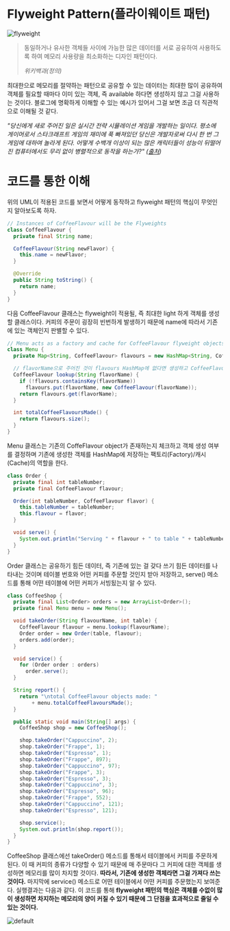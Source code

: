 # Flyweight Pattern(플라이웨이트 패턴)

![flyweight](https://user-images.githubusercontent.com/35518072/39463744-8c64ac22-4d54-11e8-9cd2-64cabfb27949.gif)

> 동일하거나 유사한 객체들 사이에 가능한 많은 데이터를 서로 공유하여 사용하도록 하여 메모리 사용량을 최소화하는 디자인 패턴이다.
>
> *위키백과(정의)*

최대한으로 메모리를 절약하는 패턴으로 공유할 수 있는 데이터는 최대한 많이 공유하여 객체를 필요할 때마다 이미 있는 객체, 즉 available 하다면 생성하지 않고 그걸 사용하는 것이다. 블로그에 명확하게 이해할 수 있는 예시가 있어서 그걸 보면 조금 더 직관적으로 이해될 것 같다.

*"당신에게 새로 주어진 일은 실시간 전략 시뮬레이션 게임을 개발하는 일이다. 평소에 게이머로서 스타크래프트 게임의 재미에 푹 빠져있던 당신은 개발자로써 다시 한 번 그 게임에 대하여 놀라게 된다. 어떻게 수백개 이상이 되는 많은 캐릭터들이 성능이 뒤떨어진 컴퓨터에서도 무리 없이 병렬적으로 동작을 하는가?" ([출처](http://palpit.tistory.com/198))*



# 코드를 통한 이해

위의 UML이 적용된 코드를 보면서 어떻게 동작하고 flyweight 패턴의 핵심이 무엇인지 알아보도록 하자.

```java
// Instances of CoffeeFlavour will be the Flyweights
class CoffeeFlavour {
  private final String name;

  CoffeeFlavour(String newFlavor) {
    this.name = newFlavor;
  }

  @Override
  public String toString() {
    return name;
  }
}
```

다음 CoffeeFlavour 클래스는 flyweight이 적용될, 즉 최대한 light 하게 객체를 생성할 클래스이다. 커피의 주문이 굉장히 빈번하게 발생하기 때문에 name에 따라서 기존에 있는 객체인지 판별할 수 있다.

```java
// Menu acts as a factory and cache for CoffeeFlavour flyweight objects
class Menu {
  private Map<String, CoffeeFlavour> flavours = new HashMap<String, CoffeeFlavour>();

  // flavorName으로 주어진 것이 flavours HashMap에 없다면 생성하고 CoffeeFlavour object를 리턴한다.
  CoffeeFlavour lookup(String flavorName) {
    if (!flavours.containsKey(flavorName))
      flavours.put(flavorName, new CoffeeFlavour(flavorName));
    return flavours.get(flavorName);
  }

  int totalCoffeeFlavoursMade() {
    return flavours.size();
  }
}
```

Menu 클래스는 기존의 CoffeFlavour object가 존재하는지 체크하고 객체 생성 여부를 결정하며 기존에 생성한 객체를 HashMap에 저장하는 팩토리(Factory)/캐시(Cache)의 역할을 한다.

```java
class Order {
  private final int tableNumber;
  private final CoffeeFlavour flavour;

  Order(int tableNumber, CoffeeFlavour flavor) {
    this.tableNumber = tableNumber;
    this.flavour = flavor;
  }

  void serve() {
    System.out.println("Serving " + flavour + " to table " + tableNumber);
  }
}
```

Order 클래스는 공유하기 힘든 데이터, 즉 기존에 있는 걸 갖다 쓰기 힘든 데이터를 나타내는 것이며 테이블 번호와 어떤 커피를 주문할 것인지 받아 저장하고, serve() 메소드를 통해 어떤 테이블에 어떤 커피가 서빙됬는지 알 수 있다.

```java
class CoffeeShop {
  private final List<Order> orders = new ArrayList<Order>();
  private final Menu menu = new Menu();

  void takeOrder(String flavourName, int table) {
    CoffeeFlavour flavour = menu.lookup(flavourName);
    Order order = new Order(table, flavour);
    orders.add(order);
  }

  void service() {
    for (Order order : orders)
      order.serve();
  }

  String report() {
    return "\ntotal CoffeeFlavour objects made: "
        + menu.totalCoffeeFlavoursMade();
  }

  public static void main(String[] args) {
    CoffeeShop shop = new CoffeeShop();

    shop.takeOrder("Cappuccino", 2);
    shop.takeOrder("Frappe", 1);
    shop.takeOrder("Espresso", 1);
    shop.takeOrder("Frappe", 897);
    shop.takeOrder("Cappuccino", 97);
    shop.takeOrder("Frappe", 3);
    shop.takeOrder("Espresso", 3);
    shop.takeOrder("Cappuccino", 3);
    shop.takeOrder("Espresso", 96);
    shop.takeOrder("Frappe", 552);
    shop.takeOrder("Cappuccino", 121);
    shop.takeOrder("Espresso", 121);

    shop.service();
    System.out.println(shop.report());
  }
}
```

CoffeeShop 클래스에선 takeOrder() 메소드를 통해서 테이블에서 커피를 주문하게 된다. 이 때 커피의 종류가 다양할 수 있기 때문에 매 주문마다 그 커피에 대한 객체를 생성하면 메모리를 많이 차지할 것이다. **따라서, 기존에 생성한 객체라면 그걸 가져다 쓰는 것이다.** 마지막에 service() 메소드로 어떤 테이블에서 어떤 커피를 주문했는지 보여준다. 실행결과는 다음과 같다. 이 코드를 통해 **flyweight 패턴의 핵심은 객체를 수없이 많이 생성하면 차지하는 메모리의 양이 커질 수 있기 때문에 그 단점을 효과적으로 줄일 수 있는 것이다.**

![default](https://user-images.githubusercontent.com/35518072/39466565-9b78c878-4d64-11e8-84e0-9145d79d014e.PNG)

